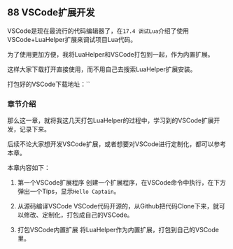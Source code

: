 ## 88 VSCode扩展开发

VSCode是现在最流行的代码编辑器了，在`17.4 调试Lua`介绍了使用VSCode+LuaHelper扩展来调试项目Lua代码。

为了使用更加方便，我将LuaHelper和VSCode打包到一起，作为内置扩展。

这样大家下载打开直接使用，而不用自己去搜索LuaHelper扩展安装。

打包好的VSCode下载地址：``


### 章节介绍

那么这一章，就将我这几天打包LuaHelper的过程中，学习到的VSCode扩展开发，记录下来。

后续不论大家想开发VSCode扩展，或者想要对VSCode进行定制化，都可以参考本章。

本章内容如下：

1. 第一个VSCode扩展程序
   创建一个扩展程序，在VSCode命令中执行，在下方弹出一个Tips，显示`Hello Captain`。

2. 从源码编译VSCode
   VSCode代码开源的，从Github把代码Clone下来，就可以修改、定制化，打包成自己的VSCode。

3. 打包VSCode内置扩展
   将LuaHelper作为内置扩展，打包到自己的VSCode里。